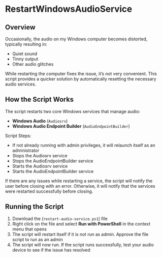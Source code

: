 # RestartWindowsAudioService

## Overview
Occasionally, the audio on my Windows computer becomes distorted, typically resulting in:

- Quiet sound  
- Tinny output  
- Other audio glitches  

While restarting the computer fixes the issue, it’s not very convenient. This script provides a quicker solution by automatically resetting the necessary audio services.

## How the Script Works
The script restarts two core Windows services that manage audio:

- **Windows Audio** (`Audiosrv`)
- **Windows Audio Endpoint Builder** (`AudioEndpointBuilder`)

Script Steps:
- If not already running with admin privileges, it will relaunch itself as an administrator
- Stops the Audiosrv service
- Stops the AudioEndpointBuilder service
- Starts the Audiosrv service
- Starts the AudioEndpointBuilder service

If there are any issues while restarting a service, the script will notify the user before closing with an error. Otherwise, it will notify that the services were restarted successfully before closing.

## Running the Script
1. Download the (`restart-audio-service.ps1`) file
2. Right click on the file and select **Run with PowerShell** in the context menu that opens
3. The script will restart itself if it is not run as admin. Approve the file script to run as an admin
4. The script will now run. If the script runs successfully, test your audio device to see if the issue has resolved
